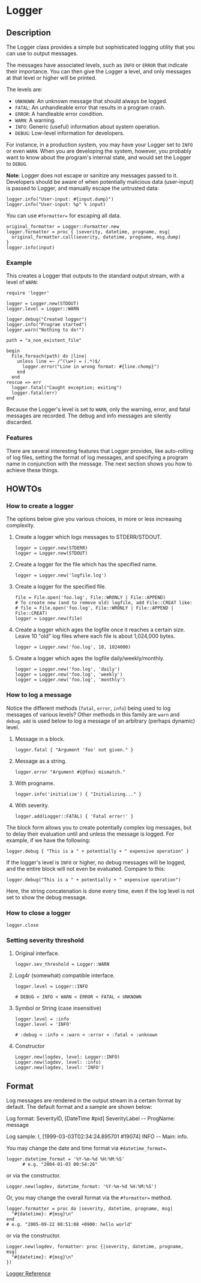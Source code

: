 # Logger

## Description

The Logger class provides a simple but sophisticated logging utility that you
can use to output messages.

The messages have associated levels, such as `INFO` or `ERROR` that indicate
their importance.  You can then give the Logger a level, and only messages at
that level or higher will be printed.

The levels are:

* `UNKNOWN`: An unknown message that should always be logged.
* `FATAL`: An unhandleable error that results in a program crash.
* `ERROR`: A handleable error condition.
* `WARN`: A warning.
* `INFO`: Generic (useful) information about system operation.
* `DEBUG`: Low-level information for developers.


For instance, in a production system, you may have your Logger set to `INFO`
or even `WARN`. When you are developing the system, however, you probably want
to know about the program's internal state, and would set the Logger to
`DEBUG`.

**Note**: Logger does not escape or sanitize any messages passed to it.
Developers should be aware of when potentially malicious data (user-input) is
passed to Logger, and manually escape the untrusted data:

    logger.info("User-input: #{input.dump}")
    logger.info("User-input: %p" % input)

You can use `#formatter=` for escaping all data.

    original_formatter = Logger::Formatter.new
    logger.formatter = proc { |severity, datetime, progname, msg|
      original_formatter.call(severity, datetime, progname, msg.dump)
    }
    logger.info(input)

### Example

This creates a Logger that outputs to the standard output stream, with a level
of `WARN`:

    require 'logger'

    logger = Logger.new(STDOUT)
    logger.level = Logger::WARN

    logger.debug("Created logger")
    logger.info("Program started")
    logger.warn("Nothing to do!")

    path = "a_non_existent_file"

    begin
      File.foreach(path) do |line|
        unless line =~ /^(\w+) = (.*)$/
          logger.error("Line in wrong format: #{line.chomp}")
        end
      end
    rescue => err
      logger.fatal("Caught exception; exiting")
      logger.fatal(err)
    end

Because the Logger's level is set to `WARN`, only the warning, error, and
fatal messages are recorded.  The debug and info messages are silently
discarded.

### Features

There are several interesting features that Logger provides, like auto-rolling
of log files, setting the format of log messages, and specifying a program
name in conjunction with the message.  The next section shows you how to
achieve these things.

## HOWTOs

### How to create a logger

The options below give you various choices, in more or less increasing
complexity.

1.  Create a logger which logs messages to STDERR/STDOUT.

        logger = Logger.new(STDERR)
        logger = Logger.new(STDOUT)

2.  Create a logger for the file which has the specified name.

        logger = Logger.new('logfile.log')

3.  Create a logger for the specified file.

        file = File.open('foo.log', File::WRONLY | File::APPEND)
        # To create new (and to remove old) logfile, add File::CREAT like:
        # file = File.open('foo.log', File::WRONLY | File::APPEND | File::CREAT)
        logger = Logger.new(file)

4.  Create a logger which ages the logfile once it reaches a certain size.
    Leave 10 "old" log files where each file is about 1,024,000 bytes.

        logger = Logger.new('foo.log', 10, 1024000)

5.  Create a logger which ages the logfile daily/weekly/monthly.

        logger = Logger.new('foo.log', 'daily')
        logger = Logger.new('foo.log', 'weekly')
        logger = Logger.new('foo.log', 'monthly')


### How to log a message

Notice the different methods (`fatal`, `error`, `info`) being used to log
messages of various levels?  Other methods in this family are `warn` and
`debug`.  `add` is used below to log a message of an arbitrary (perhaps
dynamic) level.

1.  Message in a block.

        logger.fatal { "Argument 'foo' not given." }

2.  Message as a string.

        logger.error "Argument #{@foo} mismatch."

3.  With progname.

        logger.info('initialize') { "Initializing..." }

4.  With severity.

        logger.add(Logger::FATAL) { 'Fatal error!' }


The block form allows you to create potentially complex log messages, but to
delay their evaluation until and unless the message is logged.  For example,
if we have the following:

    logger.debug { "This is a " + potentially + " expensive operation" }

If the logger's level is `INFO` or higher, no debug messages will be logged,
and the entire block will not even be evaluated.  Compare to this:

    logger.debug("This is a " + potentially + " expensive operation")

Here, the string concatenation is done every time, even if the log level is
not set to show the debug message.

### How to close a logger

    logger.close

### Setting severity threshold

1.  Original interface.

        logger.sev_threshold = Logger::WARN

2.  Log4r (somewhat) compatible interface.

        logger.level = Logger::INFO

        # DEBUG < INFO < WARN < ERROR < FATAL < UNKNOWN

3.  Symbol or String (case insensitive)

        logger.level = :info
        logger.level = 'INFO'

        # :debug < :info < :warn < :error < :fatal < :unknown

4.  Constructor

        Logger.new(logdev, level: Logger::INFO)
        Logger.new(logdev, level: :info)
        Logger.new(logdev, level: 'INFO')


## Format

Log messages are rendered in the output stream in a certain format by default.
 The default format and a sample are shown below:

Log format:
    SeverityID, [DateTime #pid] SeverityLabel -- ProgName: message

Log sample:
    I, [1999-03-03T02:34:24.895701 #19074]  INFO -- Main: info.

You may change the date and time format via `#datetime_format=`.

    logger.datetime_format = '%Y-%m-%d %H:%M:%S'
          # e.g. "2004-01-03 00:54:26"

or via the constructor.

    Logger.new(logdev, datetime_format: '%Y-%m-%d %H:%M:%S')

Or, you may change the overall format via the `#formatter=` method.

    logger.formatter = proc do |severity, datetime, progname, msg|
      "#{datetime}: #{msg}\n"
    end
    # e.g. "2005-09-22 08:51:08 +0900: hello world"

or via the constructor.

    Logger.new(logdev, formatter: proc {|severity, datetime, progname, msg|
      "#{datetime}: #{msg}\n"
    })

[Logger Reference](https://ruby-doc.org/stdlib-2.5.0/libdoc/logger/rdoc/Logger.html)